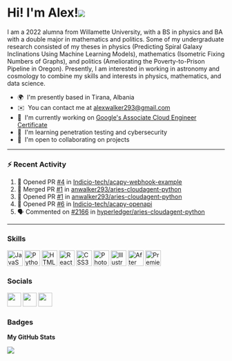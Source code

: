 Hi! I'm Alex!![](https://user-images.githubusercontent.com/18350557/176309783-0785949b-9127-417c-8b55-ab5a4333674e.gif)
=======================================================================================================================================

I am a 2022 alumna from Willamette University, with a BS in physics and BA with a double major in mathematics and politics. Some of my undergraduate research consisted of my theses in physics (Predicting Spiral Galaxy Inclinations Using Machine Learning Models), mathematics (Isometric Fixing Numbers of Graphs), and politics (Ameliorating the Poverty-to-Prison Pipeline in Oregon). Presently, I am interested in working in astronomy and cosmology to combine my skills and interests in physics, mathematics, and data science.

* 🌍  I'm presently based in Tirana, Albania
* ✉️  You can contact me at [alexwalker293@gmail.com](mailto:alexwalker293@gmail.com)
* 🚀  I'm currently working on [Google's Associate Cloud Engineer Certificate](http://cloud.google.com/certification/cloud-engineer)
* 🧠  I'm learning penetration testing and cybersecurity
* 🤝  I'm open to collaborating on projects

---

### :zap: Recent Activity

<!--START_SECTION:activity-->
1. 💪 Opened PR [#4](https://github.com/Indicio-tech/acapy-webhook-example/pull/4) in [Indicio-tech/acapy-webhook-example](https://github.com/Indicio-tech/acapy-webhook-example)
2. 🎉 Merged PR [#1](https://github.com/anwalker293/aries-cloudagent-python/pull/1) in [anwalker293/aries-cloudagent-python](https://github.com/anwalker293/aries-cloudagent-python)
3. 💪 Opened PR [#1](https://github.com/anwalker293/aries-cloudagent-python/pull/1) in [anwalker293/aries-cloudagent-python](https://github.com/anwalker293/aries-cloudagent-python)
4. 💪 Opened PR [#6](https://github.com/Indicio-tech/acapy-openapi/pull/6) in [Indicio-tech/acapy-openapi](https://github.com/Indicio-tech/acapy-openapi)
5. 🗣 Commented on [#2166](https://github.com/hyperledger/aries-cloudagent-python/issues/2166) in [hyperledger/aries-cloudagent-python](https://github.com/hyperledger/aries-cloudagent-python)
<!--END_SECTION:activity-->

---


### Skills


<p align="left">
<a href="https://developer.mozilla.org/en-US/docs/Web/JavaScript" target="_blank" rel="noreferrer"><img src="https://raw.githubusercontent.com/danielcranney/readme-generator/main/public/icons/skills/javascript-colored.svg" width="36" height="36" alt="JavaScript" /></a>
<a href="https://www.python.org/" target="_blank" rel="noreferrer"><img src="https://raw.githubusercontent.com/danielcranney/readme-generator/main/public/icons/skills/python-colored.svg" width="36" height="36" alt="Python" /></a>
<a href="https://developer.mozilla.org/en-US/docs/Glossary/HTML5" target="_blank" rel="noreferrer"><img src="https://raw.githubusercontent.com/danielcranney/readme-generator/main/public/icons/skills/html5-colored.svg" width="36" height="36" alt="HTML5" /></a>
<a href="https://reactjs.org/" target="_blank" rel="noreferrer"><img src="https://raw.githubusercontent.com/danielcranney/readme-generator/main/public/icons/skills/react-colored.svg" width="36" height="36" alt="React" /></a>
<a href="https://www.w3.org/TR/CSS/#css" target="_blank" rel="noreferrer"><img src="https://raw.githubusercontent.com/danielcranney/readme-generator/main/public/icons/skills/css3-colored.svg" width="36" height="36" alt="CSS3" /></a>
<a href="https://www.adobe.com/uk/products/photoshop.html" target="_blank" rel="noreferrer"><img src="https://raw.githubusercontent.com/danielcranney/readme-generator/main/public/icons/skills/photoshop-colored.svg" width="36" height="36" alt="Photoshop" /></a>
<a href="adobe.com/uk/products/illustrator.html" target="_blank" rel="noreferrer"><img src="https://raw.githubusercontent.com/danielcranney/readme-generator/main/public/icons/skills/illustrator-colored.svg" width="36" height="36" alt="Illustrator" /></a>
<a href="https://www.adobe.com/uk/products/aftereffects.html" target="_blank" rel="noreferrer"><img src="https://raw.githubusercontent.com/danielcranney/readme-generator/main/public/icons/skills/aftereffects-colored.svg" width="36" height="36" alt="After Effects" /></a>
<a href="https://www.adobe.com/uk/products/premiere.html" target="_blank" rel="noreferrer"><img src="https://raw.githubusercontent.com/danielcranney/readme-generator/main/public/icons/skills/premierepro-colored.svg" width="36" height="36" alt="Premiere Pro" /></a>
</p>

### Socials

<p align="left"> <a href="https://www.github.com/anwalker293" target="_blank" rel="noreferrer"><img src="https://raw.githubusercontent.com/danielcranney/readme-generator/main/public/icons/socials/github.svg" width="32" height="32" /></a> <a href="http://www.instagram.com/alexwalkerflute" target="_blank" rel="noreferrer"><img src="https://raw.githubusercontent.com/danielcranney/readme-generator/main/public/icons/socials/instagram.svg" width="32" height="32" /></a> <a href="https://www.linkedin.com/in/alexandra-n-walker/" target="_blank" rel="noreferrer"><img src="https://raw.githubusercontent.com/danielcranney/readme-generator/main/public/icons/socials/linkedin.svg" width="32" height="32" /></a></p>

### Badges

<b>My GitHub Stats</b>

<a href="http://www.github.com/anwalker293"><img src="https://github-readme-streak-stats.herokuapp.com/?user=anwalker293&stroke=ffffff&background=1c1917&ring=0891b2&fire=0891b2&currStreakNum=ffffff&currStreakLabel=0891b2&sideNums=ffffff&sideLabels=ffffff&dates=ffffff&hide_border=true" /></a>
